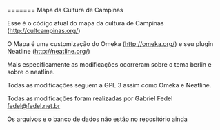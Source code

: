 ======= Mapa da Cultura de Campinas

Esse é o código atual do mapa da cultura de Campinas (http://cultcampinas.org/)

O Mapa é uma customização do Omeka (http://omeka.org/) e seu plugin Neatline (http://neatline.org/)

Mais especificamente as modificações ocorreram sobre o tema berlin e sobre o neatline.

Todas as modificações seguem a GPL 3 assim como Omeka e Neatline.

Todas as modificações foram realizadas por Gabriel Fedel <fedel@fedel.net.br>

Os arquivos e o banco de dados não estão no repositório ainda


